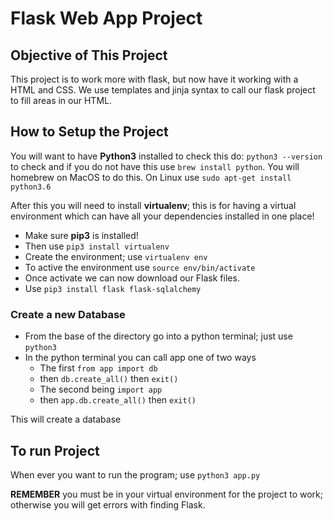 # Flask Web App Project

## Objective of This Project

This project is to work more with flask, but now have it working with a HTML and CSS. We use templates
and jinja syntax to call our flask project to fill areas in our HTML.

## How to  Setup the Project

You will want to have **Python3** installed to check this do: `python3 --version` to check and if you do not have this
use `brew install python`. You will homebrew on MacOS to do this. 
On Linux use `sudo apt-get install python3.6`

After this you will need to install **virtualenv**; this is for having a virtual environment which can have all your dependencies installed in one place!

* Make sure **pip3** is installed!
* Then use `pip3 install virtualenv`
* Create the environment; use `virtualenv env`
* To active the environment use `source env/bin/activate`
* Once activate we can now download our Flask files.
* Use `pip3 install flask flask-sqlalchemy`

### Create a new Database

* From the base of the directory go into a python terminal; just use `python3`
* In the python terminal you can call app one of two ways
  * The first `from app import db` 
  * then `db.create_all()` then `exit()`
  * The second being `import app`
  * then `app.db.create_all()` then `exit()`

This will create a database 

## To run Project

When ever you want to run the program; use `python3 app.py`

**REMEMBER** you must be in your virtual environment for the project to work; otherwise you will get errors with finding Flask.